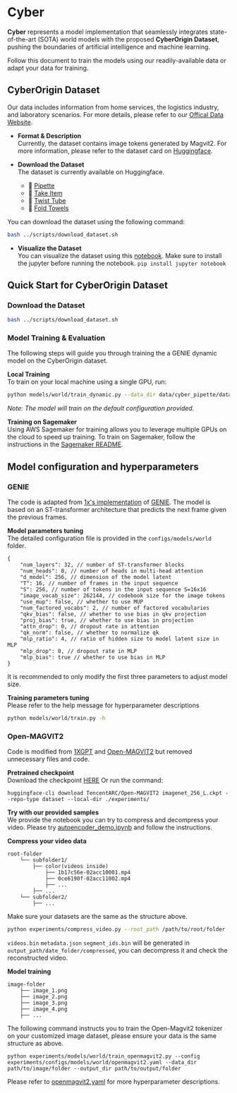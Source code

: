 # Cyber

**Cyber** represents a model implementation that seamlessly integrates state-of-the-art (SOTA) world models with the proposed **CyberOrigin Dataset**, pushing the boundaries of artificial intelligence and machine learning.

Follow this document to train the models using our readily-available data or adapt your data for training.

## CyberOrigin Dataset
Our data includes information from home services, the logistics industry, and laboratory scenarios.
For more details, please refer to our [Offical Data Website](https://cyberorigin2077.github.io/).

* **Format & Description**</br>
Currently, the dataset contains image tokens generated by Magvit2. For more information, please refer to the dataset card on [Huggingface](https://huggingface.co/datasets/cyberorigin/CyberDataset).

* **Download the Dataset**</br>
The dataset is currently available on Huggingface.

    - 🤗 [Pipette](https://huggingface.co/datasets/cyberorigin/cyber_pipette)
    - 🤗 [Take Item](https://huggingface.co/datasets/cyberorigin/cyber_take_the_item)
    - 🤗 [Twist Tube](https://huggingface.co/datasets/cyberorigin/cyber_twist_the_tube)
    - 🤗 [Fold Towels](https://huggingface.co/datasets/cyberorigin/cyber_fold_towels)

You can download the dataset using the following command:
```bash
bash ../scripts/download_dataset.sh
```

* **Visualize the Dataset**</br>
You can visualize the dataset using this [notebook](notebooks/visualize_data.ipynb).
Make sure to install the jupyter before running the notebook. `pip install jupyter notebook`


## Quick Start for CyberOrigin Dataset
### Download the Dataset
```bash
bash ../scripts/download_dataset.sh
```
### Model Training & Evaluation
The following steps will guide you through training the a GENIE dynamic model on the CyberOrigin dataset.

**Local Training**</br>
To train on your local machine using a single GPU, run:
```bash
python models/world/train_dynamic.py --data_dir data/cyber_pipette/data
```
*Note: The model will train on the default configuration provided.*

**Training on Sagemaker**</br>
Using AWS Sagemaker for training allows you to leverage multiple GPUs on the cloud to speed up training. To train on Sagemaker, follow the instructions in the [Sagemaker README](sagemaker/README.md).

## Model configuration and hyperparameters
### GENIE
The code is adapted from [1x's implementation](https://github.com/1x-technologies/1xgpt) of [GENIE](https://arxiv.org/abs/2402.15391). The model is based on an ST-transformer architecture that predicts the next frame given the previous frames.

**Model parameters tuning**</br>
The detailed configuration file is provided in the `configs/models/world` folder. 
```
{
    "num_layers": 32, // number of ST-transformer blocks
    "num_heads": 8, // number of heads in multi-head attention
    "d_model": 256, // dimension of the model latent
    "T": 16, // number of frames in the input sequence
    "S": 256, // number of tokens in the input sequence S=16x16
    "image_vocab_size": 262144, // codebook size for the image tokens
    "use_mup": false, // whether to use MUP
    "num_factored_vocabs": 2, // number of factored vocabularies
    "qkv_bias": false, // whether to use bias in qkv projection
    "proj_bias": true, // whether to use bias in projection
    "attn_drop": 0, // dropout rate in attention
    "qk_norm": false, // whether to normalize qk
    "mlp_ratio": 4, // ratio of hidden size to model latent size in MLP
    "mlp_drop": 0, // dropout rate in MLP
    "mlp_bias": true // whether to use bias in MLP
}
```
It is recommended to only modify the first three parameters to adjust model size.

**Training parameters tuning**</br>
Please refer to the help message for hyperparameter descriptions
```bash
python models/world/train.py -h
```

### Open-MAGVIT2
Code is modified from [1XGPT](https://github.com/1x-technologies/1xgpt) and [Open-MAGVIT2](https://github.com/TencentARC/Open-MAGVIT2) but removed unnecessary files and code.

**Pretrained checkpoint**</br>
Download the checkpoint [HERE](https://huggingface.co/TencentARC/Open-MAGVIT2/blob/main/imagenet_256_L.ckpt) Or run the command:

```
huggingface-cli download TencentARC/Open-MAGVIT2 imagenet_256_L.ckpt --repo-type dataset --local-dir ./experiments/
```

**Try with our provided samples**</br>
We provide the notebook you can try to compress and decompress your video. Please try [autoencoder_demo.ipynb](notebooks/autoencoder_demo.ipynb) and follow the instructions.

**Compress your video data**</br>
```
root-folder
    └── subfolder1/
        ├── color(videos inside)
            ├── 1b17c56e-02acc10001.mp4
            ├── 0ce6190f-02acc11002.mp4
            ├── ...
        ├── ...
    └── subfolder2/
        ├── ...
```

Make sure your datasets are the same as the structure above.
```bash
python experiments/compress_video.py --root_path /path/to/root/folder --ckpt_path experiments/magvit2.ckpt --output_path /path/to/output/folder
```

```videos.bin``` ```metadata.json``` ```segment_ids.bin``` will be generated in ```output_path/date_folder/compressed```, you can decompress it and check the reconstructed video.

**Model training**

```
image-folder
    ├── image_1.png
    ├── image_2.png
    ├── image_3.png
    ├── image_4.png
    ├── ...
```

The following command instructs you to train the Open-Magvit2 tokenizer on your customized image dataset, please ensure your data is the same structure as above.
```
python experiments/models/world/train_openmagvit2.py --config experiments/configs/models/world/openmagvit2.yaml --data_dir path/to/image/folder --output_dir path/to/output/folder
```

Please refer to [openmagvit2.yaml](configs/models/world/openmagvit2.yaml) for more hyperparameter descriptions.
